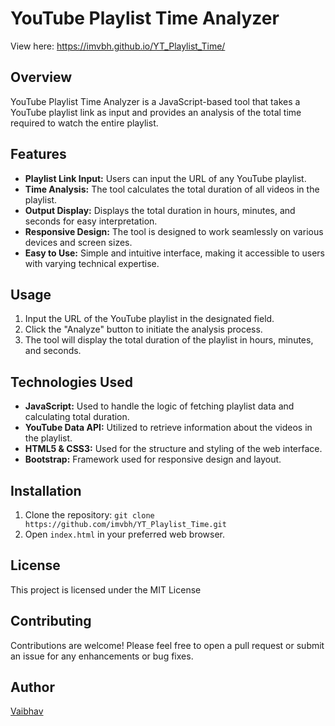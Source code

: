 # YouTube Playlist Time Analyzer

View here: https://imvbh.github.io/YT_Playlist_Time/

## Overview
YouTube Playlist Time Analyzer is a JavaScript-based tool that takes a YouTube playlist link as input and provides an analysis of the total time required to watch the entire playlist.

## Features
- **Playlist Link Input:** Users can input the URL of any YouTube playlist.
- **Time Analysis:** The tool calculates the total duration of all videos in the playlist.
- **Output Display:** Displays the total duration in hours, minutes, and seconds for easy interpretation.
- **Responsive Design:** The tool is designed to work seamlessly on various devices and screen sizes.
- **Easy to Use:** Simple and intuitive interface, making it accessible to users with varying technical expertise.

## Usage
1. Input the URL of the YouTube playlist in the designated field.
2. Click the "Analyze" button to initiate the analysis process.
3. The tool will display the total duration of the playlist in hours, minutes, and seconds.

## Technologies Used
- **JavaScript:** Used to handle the logic of fetching playlist data and calculating total duration.
- **YouTube Data API:** Utilized to retrieve information about the videos in the playlist.
- **HTML5 & CSS3:** Used for the structure and styling of the web interface.
- **Bootstrap:** Framework used for responsive design and layout.

## Installation
1. Clone the repository: `git clone https://github.com/imvbh/YT_Playlist_Time.git`
2. Open `index.html` in your preferred web browser.

## License
This project is licensed under the MIT License

## Contributing
Contributions are welcome! Please feel free to open a pull request or submit an issue for any enhancements or bug fixes.

## Author
[Vaibhav](https://github.com/imvbh)

